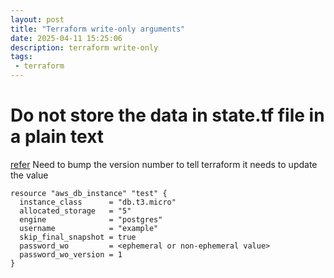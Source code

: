 ```yaml
---
layout: post
title: "Terraform write-only arguments"
date: 2025-04-11 15:25:06
description: terraform write-only
tags:
 - terraform
---
```


# Do not store the data in state.tf file in a plain text
[refer](https://developer.hashicorp.com/terraform/language/resources/ephemeral/write-only)
Need to bump the version number to tell terraform it needs to update the value

```
resource "aws_db_instance" "test" {
  instance_class      = "db.t3.micro"
  allocated_storage   = "5"
  engine              = "postgres"
  username            = "example"
  skip_final_snapshot = true
  password_wo         = <ephemeral or non-ephemeral value>
  password_wo_version = 1
}
```

